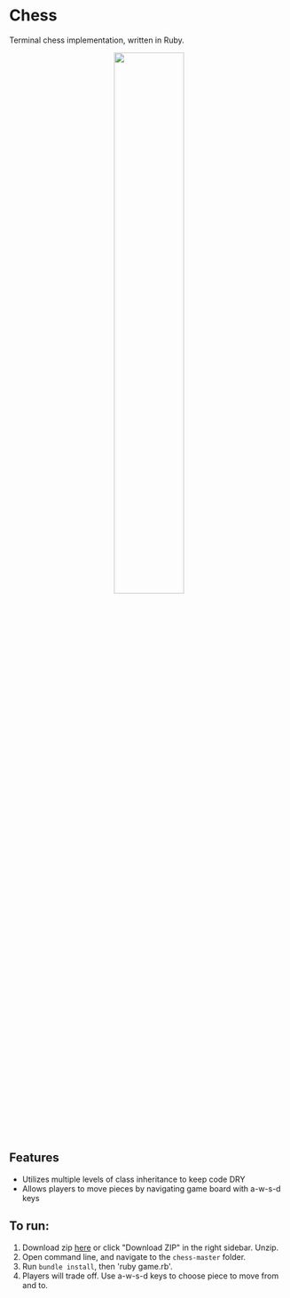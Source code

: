 # Chess
Terminal chess implementation, written in Ruby.

<center>
  <img src="https://dl.dropboxusercontent.com/u/2330299/capstone/chess.gif" width="50%">
</center>

## Features

* Utilizes multiple levels of class inheritance to keep code DRY
* Allows players to move pieces by navigating  game board with a-w-s-d keys

## To run:
  1. Download zip [here](http://github.com/karenling/chess/archive/master.zip) or click "Download ZIP" in the right sidebar. Unzip.
  2. Open command line, and navigate to the `chess-master` folder.
  3. Run `bundle install`, then 'ruby game.rb'.
  4. Players will trade off. Use a-w-s-d keys to choose piece to move from and to.
